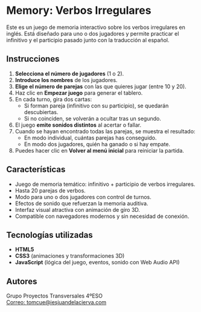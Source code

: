 # Memory: Verbos Irregulares

Este es un juego de memoria interactivo sobre los verbos irregulares en inglés. Está diseñado para uno o dos jugadores y permite practicar el infinitivo y el participio pasado junto con la traducción al español.

## Instrucciones

1. **Selecciona el número de jugadores** (1 o 2).
2. **Introduce los nombres** de los jugadores.
3. **Elige el número de parejas** con las que quieres jugar (entre 10 y 20).
4. Haz clic en **Empezar juego** para generar el tablero.
5. En cada turno, gira dos cartas:
   - Si forman pareja (infinitivo con su participio), se quedarán descubiertas.
   - Si no coinciden, se volverán a ocultar tras un segundo.
6. El juego **emite sonidos distintos** al acertar o fallar.
7. Cuando se hayan encontrado todas las parejas, se muestra el resultado:
   - En modo individual, cuántas parejas has conseguido.
   - En modo dos jugadores, quién ha ganado o si hay empate.
8. Puedes hacer clic en **Volver al menú inicial** para reiniciar la partida.

## Características

- Juego de memoria temático: infinitivo + participio de verbos irregulares.
- Hasta 20 parejas de verbos.
- Modo para uno o dos jugadores con control de turnos.
- Efectos de sonido que refuerzan la memoria auditiva.
- Interfaz visual atractiva con animación de giro 3D.
- Compatible con navegadores modernos y sin necesidad de conexión.

## Tecnologías utilizadas

- **HTML5**
- **CSS3** (animaciones y transformaciones 3D)
- **JavaScript** (lógica del juego, eventos, sonido con Web Audio API)

## Autores

Grupo Proyectos Transversales 4ºESO  
[Correo: tomcue@iesjuandelacierva.com](mailto:tomcue@iesjuandelacierva.com)
